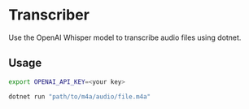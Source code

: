 # Transcriber

Use the OpenAI Whisper model to transcribe audio files using dotnet.

## Usage

```bash
export OPENAI_API_KEY=<your key>

dotnet run "path/to/m4a/audio/file.m4a"
```
